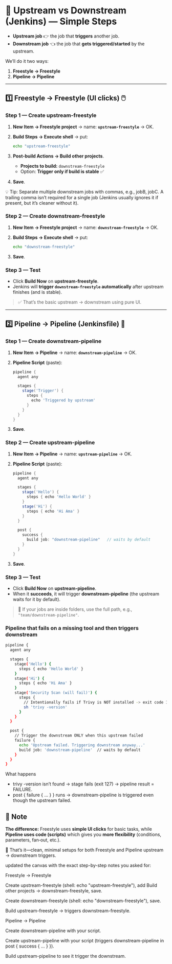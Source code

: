 # 🔗 Upstream vs Downstream (Jenkins) — **Simple Steps**

* **Upstream job** 👉 the job that **triggers** another job.
* **Downstream job** 👈 the job that **gets triggered/started** by the upstream.

We’ll do it two ways:

1. **Freestyle → Freestyle**
2. **Pipeline → Pipeline**

---

## 1️⃣ Freestyle → Freestyle (UI clicks) 🖱️

### Step 1 — Create **upstream-freestyle**

1. **New Item → Freestyle project** → name: **`upstream-freestyle`** → OK.
2. **Build Steps → Execute shell** → put:

   ```bash
   echo "upstream-freestyle"
   ```
3. **Post‑build Actions → Build other projects**.

   * **Projects to build:** `downstream-freestyle`
   * Option: **Trigger only if build is stable** ✅
4. **Save**.

💡 Tip: Separate multiple downstream jobs with commas, e.g., jobB, jobC. A trailing comma isn’t required for a single job (Jenkins usually ignores it if present, but it’s cleaner without it).

### Step 2 — Create **downstream-freestyle**

1. **New Item → Freestyle project** → name: **`downstream-freestyle`** → OK.
2. **Build Steps → Execute shell** → put:

   ```bash
   echo "downstream-freestyle"
   ```
3. **Save**.

### Step 3 — Test

* Click **Build Now** on **upstream-freestyle**.
* Jenkins will **trigger `downstream-freestyle` automatically** after upstream finishes (and is stable).

> ✅ That’s the basic upstream → downstream using pure UI.

---

## 2️⃣ Pipeline → Pipeline (Jenkinsfile) 🧩

### Step 1 — Create **downstream-pipeline**

1. **New Item → Pipeline** → name: **`downstream-pipeline`** → OK.
2. **Pipeline Script** (paste):

   ```groovy
   pipeline {
     agent any

     stages {
       stage('Trigger') {
         steps {
           echo 'Triggered by upstream'
         }
       }
     }
   }
   ```
3. **Save**.

### Step 2 — Create **upstream-pipeline**

1. **New Item → Pipeline** → name: **`upstream-pipeline`** → OK.
2. **Pipeline Script** (paste):

   ```groovy
   pipeline {
     agent any

     stages {
       stage('Hello') {
         steps { echo 'Hello World' }
       }
       stage('Hi') {
         steps { echo 'Hi Ama' }
       }
     }

     post {
       success {
         build job: "downstream-pipeline"   // waits by default
       }
     }
   }
   ```
3. **Save**.

### Step 3 — Test

* Click **Build Now** on **upstream-pipeline**.
* When it **succeeds**, it will trigger **downstream-pipeline** (the upstream waits for it by default).

> 🔎 If your jobs are inside folders, use the full path, e.g., `"team/downstream-pipeline"`.

### Pipeline that fails on a missing tool and then triggers downstream
```sh
pipeline {
  agent any

  stages {
    stage('Hello') {
      steps { echo 'Hello World' }
    }
    stage('Hi') {
      steps { echo 'Hi Ama' }
    }
    stage('Security Scan (will fail)') {
      steps {
        // Intentionally fails if Trivy is NOT installed -> exit code 127
        sh 'trivy -version'
      }
    }
  }

  post {
    // Trigger the downstream ONLY when this upstream failed
    failure {
      echo 'Upstream failed. Triggering downstream anyway...'
      build job: 'downstream-pipeline'  // waits by default
    }
  }
}
```
What happens
- trivy -version isn’t found → stage fails (exit 127) → pipeline result = FAILURE.
- post { failure { … } } runs → downstream-pipeline is triggered even though the upstream failed.

## 📝 Note

**The difference:** Freestyle uses **simple UI clicks** for basic tasks, while **Pipeline uses code (scripts)** which gives you **more flexibility** (conditions, parameters, fan‑out, etc.).

🎉 That’s it—clean, minimal setups for both Freestyle and Pipeline upstream → downstream triggers.

updated the canvas with the exact step-by-step notes you asked for:

Freestyle → Freestyle

Create upstream-freestyle (shell: echo "upstream-freestyle"), add Build other projects → downstream-freestyle, save.

Create downstream-freestyle (shell: echo "downstream-freestyle"), save.

Build upstream-freestyle → triggers downstream-freestyle.

Pipeline → Pipeline

Create downstream-pipeline with your script.

Create upstream-pipeline with your script (triggers downstream-pipeline in post { success { ... } }).

Build upstream-pipeline to see it trigger the downstream.